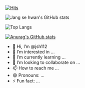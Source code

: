 [![Hits](https://hits.seeyoufarm.com/api/count/incr/badge.svg?url=https%3A%2F%2Fgithub.com%2Fjsh112&count_bg=%2379C83D&title_bg=%23555555&icon=&icon_color=%23E7E7E7&title=hits&edge_flat=false)](https://hits.seeyoufarm.com)

![Jang se hwan's GitHub stats](https://github-readme-stats.vercel.app/api?username=jsh112&show_icons=true&theme=radical)

![Top Langs](https://github-readme-stats.vercel.app/api/top-langs/?username=jsh112&layout=compact)

[![Anurag's GitHub stats](https://github-readme-stats.vercel.app/api?username=jsh112)](https://github.com/anuraghazra/github-readme-stats)


- 👋 Hi, I’m @jsh112
- 👀 I’m interested in ...
- 🌱 I’m currently learning ...
- 💞️ I’m looking to collaborate on ...
- 📫 How to reach me ...
- 😄 Pronouns: ...
- ⚡ Fun fact: ...

<!---
jsh112/jsh112 is a ✨ special ✨ repository because its `README.md` (this file) appears on your GitHub profile.
You can click the Preview link to take a look at your changes.
--->
